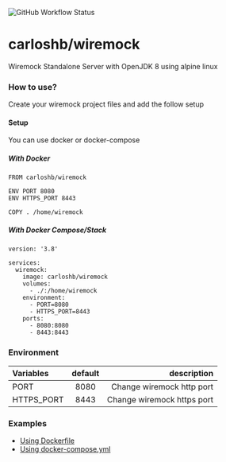 ![GitHub Workflow Status](https://img.shields.io/github/workflow/status/carloshskp/wiremock/ci)

# carloshb/wiremock
Wiremock Standalone Server with OpenJDK 8 using alpine linux

### How to use?
Create your wiremock project files and add the follow setup

#### Setup
You can use docker or docker-compose

##### With Docker
```
FROM carloshb/wiremock

ENV PORT 8080
ENV HTTPS_PORT 8443

COPY . /home/wiremock
```

##### With Docker Compose/Stack

```
version: '3.8'

services:
  wiremock:
    image: carloshb/wiremock
    volumes:
      - ./:/home/wiremock
    environment:
      - PORT=8080
      - HTTPS_PORT=8443
    ports:
      - 8080:8080
      - 8443:8443
```

### Environment
| Variables | default | description |
|:----------|:-------:| -----------:|
| PORT      |8080     | Change wiremock http port
| HTTPS_PORT|8443     | Change wiremock https port

### Examples
- [Using Dockerfile](/examples/docker/say-hello/README.md)
- [Using docker-compose.yml](/examples/docker-compose/say-hello/README.md)
